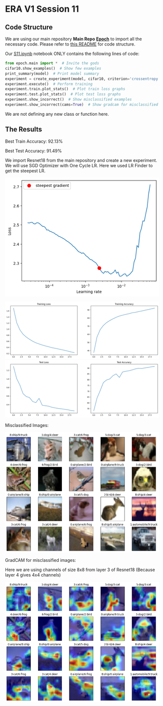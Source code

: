 # ERA V1 Session 11

## Code Structure
We are using our main repository **Main Repo** [**Epoch**](https://github.com/swapniel99/epoch) to import all the necessary code.
Please refer to [this README](https://github.com/swapniel99/epoch/blob/main/README.md) for code structure. 

Our [S11.ipynb](https://github.com/swapniel99/erav1s11/blob/main/S11.ipynb) notebook ONLY contains the following lines of code:

```python
from epoch.main import *  # Invite the gods
cifar10.show_examples()  # Show few examples
print_summary(model)  # Print model summary
experiment = create_experiment(model, cifar10, criterion='crossentropy', epochs=20, scheduler='one_cycle')  # Set up train and test
experiment.execute()  # Perform training
experiment.train.plot_stats()  # Plot train loss graphs
experiment.test.plot_stats()  # Plot test loss graphs
experiment.show_incorrect()  # Show misclassified examples
experiment.show_incorrect(cams=True)  # Show gradcam for misclassified examples
```

We are not defining any new class or function here.

## The Results

Best Train Accuracy: 92.13%

Best Test Accuracy: 91.49%

We import Resnet18 from the main repository and create a new experiment.
We will use SGD Optimizer with One Cycle LR. Here we used LR Finder to get the steepest LR.

![LRFinder](assets/lrfinder.png)

![Training](assets/train.png)
![Testing](assets/test.png)

Misclassified Images:

![Misclassified](assets/missed.png)

GradCAM for misclassified images:

Here we are using channels of size 8x8 from layer 3 of Resnet18 (Because layer 4 gives 4x4 channels)

![GradCAM](assets/missed_grad.png)
